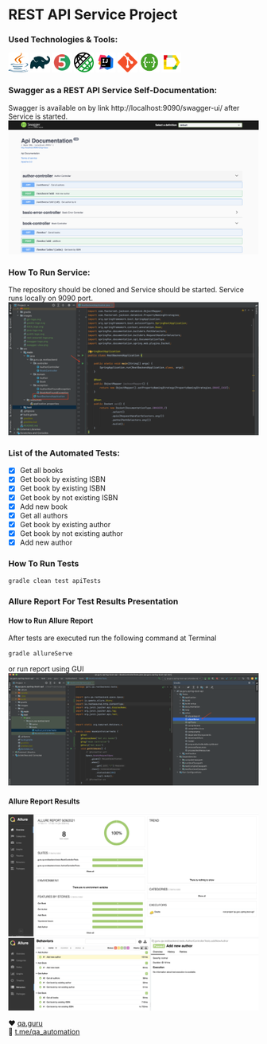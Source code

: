 # REST API Service Project

### Used Technologies & Tools:
<p align="left">
<img height="40" width="40" src="images/java-logo.svg" alt="java">
<img height="40" width="40" src="images/gradle-logo.svg" alt="gradle">
<img height="40" width="40" src="images/junit5-logo.svg" alt="junit5">
<img height="40" width="40" src="images/rest-assured-logo.png" alt="rest-assured">
<img height="40" width="40" src="images/IDEA-logo.svg" alt="IDEA">
<img height="40" width="40" src="images/git-logo.svg" alt="git">
<img height="40" width="40" src="images/swagger-logo.png" alt="swagger">
<img height="40" width="40" src="images/allure-Report-logo.svg" alt="allure">
</p>

### Swagger as a REST API Service Self-Documentation:
Swagger is available on by link http://localhost:9090/swagger-ui/ after Service is started.
![image](images/swagger-view.png)

### How To Run Service:
The repository should be cloned and Service should be started. Service runs locally on 9090 port.
![image](images/launch-service.png)

### List of the Automated Tests:
- [X] Get all books
- [X] Get book by existing ISBN
- [X] Get book by existing ISBN
- [X] Get book by not existing ISBN
- [X] Add new book
- [X] Get all authors
- [X] Get book by existing author
- [X] Get book by not existing author
- [X] Add new author

### How To Run Tests </br>
```bash
gradle clean test apiTests
```

### Allure Report For Test Results Presentation
#### How to Run Allure Report
After tests are executed run the following command at Terminal
```bash
gradle allureServe
```
or run report using GUI
![image](images/allure-serve.png)

#### Allure Report Results
![image](images/allure-report-overview.png)
![image](images/allure-report-behavior.png)


:heart: <a target="_blank" href="https://qa.guru">qa.guru</a><br/>
:blue_heart: <a target="_blank" href="https://t.me/qa_automation">t.me/qa_automation</a>
